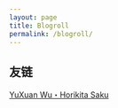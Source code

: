 ```yaml
---
layout: page
title: Blogroll
permalink: /blogroll/
---
```


## 友链

[YuXuan Wu・Horikita Saku](https://horikitasaku.github.io/)